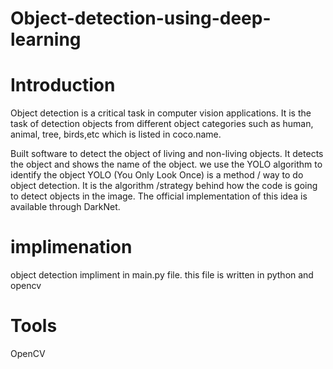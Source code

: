 # Object-detection-using-deep-learning
# Introduction
Object detection is a critical task in computer vision applications. It is the task of detection objects from different object categories such as human, animal, tree, birds,etc which is listed in coco.name.

Built software to detect the object of living and non-living objects. It detects the object and shows the name of the object. we use the YOLO algorithm to identify the object
YOLO (You Only Look Once) is a method / way to do object detection. It is the algorithm /strategy behind how the code is going to detect objects in the image. The official implementation of this idea is available through DarkNet.
# implimenation
object detection impliment in  main.py file. this file is written in python and opencv  
# Tools
OpenCV
